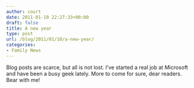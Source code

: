 ```yaml
---
author: court
date: 2011-01-10 22:27:33+00:00
draft: false
title: A new year
type: post
url: /blog/2011/01/10/a-new-year/
categories:
- Family News
---
```


Blog posts are scarce, but all is not lost.  I've started a real job at Microsoft and have been a busy geek lately. More to come for sure, dear readers. Bear with me!
